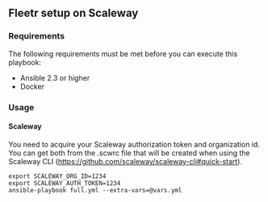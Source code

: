 ## Fleetr setup on Scaleway

### Requirements

The following requirements must be met before you can execute this playbook:

* Ansible 2.3 or higher
* Docker

### Usage

#### Scaleway

You need to acquire your Scaleway authorization token and organization id.
You can get both from the .scwrc file that will be created when using the
Scaleway CLI (https://github.com/scaleway/scaleway-cli#quick-start).

```
export SCALEWAY_ORG_ID=1234
export SCALEWAY_AUTH_TOKEN=1234
ansible-playbook full.yml --extra-vars=@vars.yml
```
